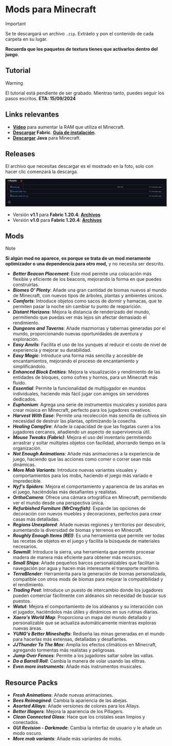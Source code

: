 # Mods para Minecraft

> [!IMPORTANT]
> Se te descargará un archivo `.zip`. Extráelo y pon el contenido de cada carpeta en su lugar.
>
> **Recuerda que los paquetes de textura tienes que activarlos dentro del juego**.

## Tutorial

> [!WARNING]
> El tutorial está pendiente de ser grabado. Mientras tanto, puedes seguir los pasos escritos. **ETA: 15/09/2024**

## Links relevantes

- **[Vídeo](https://youtu.be/pIRSjKz9RLg?si=58i02kgNTFid2IGR&t=121)** para aumentar la RAM que utiliza el Minecraft.
- **[Descargar](https://fabricmc.net/use/installer/) Fabric**. **[Guía de instalación](https://fabricmc.net/wiki/install)**.
- **[Descargar](https://fabricmc.net/wiki/player:tutorials:java:windows) Java** para Minecraft.

## Releases

El archivo que necesitas descargar es el mostrado en la foto, solo con hacer clic comenzará la descarga.

![Release-photo](assets/release-foto.png)

- Versión **v1.1** para **Fabric 1.20.4**: **[Archivos](https://github.com/acoidaan/minecraft-mods/releases/tag/v1.1)**
- Versión **v1.0** para **Fabric 1.20.4**: **[Archivos](https://github.com/acoidaan/minecraft-mods/releases/tag/v1.0)**

## Mods

> [!NOTE]
> **Si algún mod no aparece, es porque se trata de un mod meramente optimizador o una dependencia para otro mod,** y no necesita ser descrito.

- ***Better Beacon Placement***: Este mod permite una colocación más flexible y eficiente de los beacons, mejorando la forma en que puedes construirlas.
- ***Biomes O' Plenty***: Añade una gran cantidad de biomas nuevos al mundo de Minecraft, con nuevos tipos de árboles, plantas y ambientes únicos.
- ***Comforts***: Introduce objetos como sacos de dormir y hamacas, que te permiten pasar la noche sin cambiar tu punto de reaparición.
- ***Distant Horizons***: Mejora la distancia de renderizado del mundo, permitiendo que puedas ver más lejos sin afectar demasiado el rendimiento.
- ***Dungeons and Taverns***: Añade mazmorras y tabernas generadas por el mundo, proporcionando nuevas oportunidades de aventura y exploración.
- ***Easy Anvils***: Facilita el uso de los yunques al reducir el costo de nivel de experiencia y mejorar su durabilidad.
- ***Easy Magic***: Introduce una forma más sencilla y accesible de encantamientos, mejorando el proceso de encantamiento y simplificándolo.
- ***Enhanced Block Entities***: Mejora la visualización y rendimiento de las entidades de bloques, como cofres y hornos, para un Minecraft más fluido.
- ***Essential***: Permite la funcionalidad de multijugador en mundos individuales, haciendo más fácil jugar con amigos sin servidores dedicados.
- ***Euphonium***: Agrega una serie de instrumentos musicales y sonidos para crear música en Minecraft, perfecto para los jugadores creativos.
- ***Harvest With Ease***: Permite una recolección más sencilla de cultivos sin necesidad de destruir las plantas, optimizando la cosecha.
- ***Healing Campfire***: Añade la capacidad de que las fogatas curen a los jugadores cercanos, añadiendo un aspecto de supervivencia útil.
- ***Mouse Tweaks (Fabric)***: Mejora el uso del inventario permitiendo arrastrar y soltar múltiples objetos con facilidad, ahorrando tiempo en la organización.
- ***Not Enough Animations***: Añade más animaciones a la experiencia de juego, haciendo que las acciones como comer o correr sean más dinámicas.
- ***More Mob Variants***: Introduce nuevas variantes visuales y comportamientos para los mobs, haciendo el juego más variado e impredecible.
- ***Nyf's Spiders***: Mejora el comportamiento y apariencia de las arañas en el juego, haciéndolas más desafiantes y realistas.
- ***OrthoCamera***: Ofrece una cámara ortográfica en Minecraft, permitiendo ver el mundo desde una perspectiva única.
- ***Refurbished Furniture (MrCrayfish)***: Expande las opciones de decoración con nuevos muebles y decoraciones, perfectos para crear casas más detalladas.
- ***Regions Unexplored***: Añade nuevas regiones y territorios por descubrir, aumentando la diversidad de biomas y terrenos en Minecraft.
- ***Roughly Enough Items (REI)***: Es una herramienta que permite ver todas las recetas de objetos en el juego y facilita la búsqueda de materiales necesarios.
- ***Sawmill***: Introduce la sierra, una herramienta que permite procesar madera de manera más eficiente para obtener más recursos.
- ***Small Ships***: Añade pequeños barcos personalizables que facilitan la navegación por agua y hacen más interesante el transporte marítimo.
- ***TerraBlender***: Herramienta para la generación de biomas personalizada, compatible con otros mods de biomas para mejorar la compatibilidad y el rendimiento.
- ***Trading Post***: Introduce un puesto de intercambio donde los jugadores pueden comerciar fácilmente con aldeanos sin necesidad de buscar sus puestos.
- ***Watut***: Mejora el comportamiento de los aldeanos y su interacción con el jugador, haciéndolos más útiles y dinámicos en sus rutinas diarias.
- ***Xaero's World Map***: Proporciona un mapa del mundo detallado y personalizable que se actualiza automáticamente mientras exploras nuevas áreas.
- ***YUNG's Better Mineshafts***: Rediseña las minas generadas en el mundo para hacerlas más extensas, detalladas y desafiantes.
- ***JJThunder To The Max***: Amplía los efectos climáticos en Minecraft, agregando tormentas más realistas y peligrosas.
- ***Jump Over Fences***: Permite a los jugadores saltar sobre las vallas.
- ***Do a Barrell Roll***: Cambia la manera de volar usando las elitras.
- ***Even more instruments***: Añade más instrumentos musicales.

## Resource Packs

- ***Fresh Animations***: Añade nuevas animaciones.
- ***Bees Reimagined***: Cambia la apariencia de las abejas.
- ***Asorted Allays***: Añade versiones de colores para los Allays.
- ***Better Illagers***: Mejora la apariencia de los Pillagers.
- ***Clean Connected Glass***: Hace que los cristales sean limpios y conectados.
- ***GUI Revision - Darkmode***: Cambia la interfaz de usuario y le añade un modo oscuro.
- ***More mob variants***: Añade más variantes de mobs.
